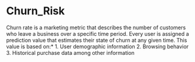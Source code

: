 # Churn_Risk
Churn rate is a marketing metric that describes the number of customers who leave a business over a specific time period. Every user is assigned a prediction value that estimates their state of churn at any given time. This value is based on:* 1. User demographic information 2. Browsing behavior 3. Historical purchase data among other information
